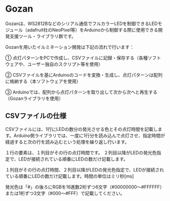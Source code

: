 # Gozan

Gozanは、WS2812Bなどのシリアル通信でフルカラーLEDを制御できるLEDモジュール（adafruit社のNeoPixel等）をArduinoから制御する際に使用できる開発支援ツール・ライブラリ群です。

Gozanを用いたイルミネーション開発は下記の流れで行います：

① 点灯パターンをPCで作成し、CSVファイルに記録・保存する（各種ソフトウェアや、ユーザー独自のスクリプト等を使用）

② CSVファイルを基にArduinoのコードを変換・生成し、点灯パターンは配列に格納する（本ソフトウェアを使用）

③ Arduinoでは、配列から点灯パターンを取り出して次から次へと再生する（Gozanライブラリを使用）


## CSVファイルの仕様

CSVファイルには、1行にLEDの数分の発光させる色とその点灯時間を記載します。Arduino側ライブラリでは、一度に1行分を読み込んで点灯させ、指定時間が経過すると次の行を読み込むという処理を繰り返し行います。

１行の要素は、１列目がその行の点灯時間です。
２列目以降がLEDの発光色指定で、LEDが接続されている順番にLEDの数だけ記載します。

１列目がその行の点灯時間、２列目以降がLEDの発光色指定で、LEDが接続されている順番にLEDの数だけ記載します。時間の単位はミリ秒[ms]

発光色は「#」の後ろにRGBを16進数2桁ずつ6文字（#00000000～#FFFFFF）または1桁ずつ3文字（#000～#FFF）で記載してください。
